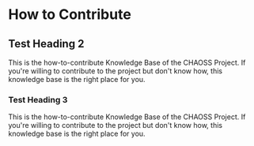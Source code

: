 # How to Contribute

## Test Heading 2

This is the how-to-contribute Knowledge Base of the CHAOSS Project. If you're willing to contribute to the project but don't know how, this knowledge base is the right place for you.

### Test Heading 3

This is the how-to-contribute Knowledge Base of the CHAOSS Project. If you're willing to contribute to the project but don't know how, this knowledge base is the right place for you.
